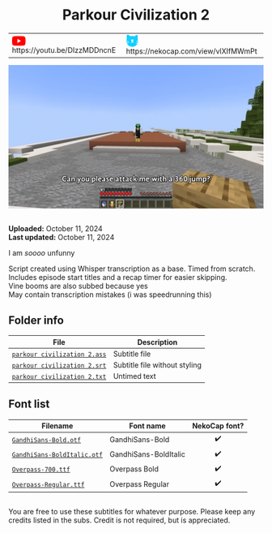 
<h1 align='center'>Parkour Civilization 2</h1>

<table align='center'>
    <tr>
        <td> <img src='../.img/youtube.svg' alt='YouTube' width=27 align='center'> &nbsp https://youtu.be/DIzzMDDncnE </td>
        <td> <img src='../.img/nekocap.svg' alt='NekoCap' width=23 align='center'> &nbsp https://nekocap.com/view/vlXIfMWmPt </td>
    </tr>
</table>

[![](./preview.webp)](https://www.youtube.com/watch?v=DIzzMDDncnE&nekocap=vlXIfMWmPt)

<table align='center'>
</table>

**Uploaded:** October 11, 2024  
**Last updated:** October 11, 2024

<!-- Description goes here -->
I am *soooo* unfunny

Script created using Whisper transcription as a base. Timed from scratch.  
Includes episode start titles and a recap timer for easier skipping.  
Vine booms are also subbed because yes  
May contain transcription mistakes (i was speedrunning this)

## Folder info

| File | Description |
| ---- | ----------- |
[`parkour civilization 2.ass`](parkour%20civilization%202.ass) | Subtitle file |
[`parkour civilization 2.srt`](parkour%20civilization%202.srt) | Subtitle file without styling |
[`parkour civilization 2.txt`](parkour%20civilization%202.txt) | Untimed text |

## Font list

| Filename | Font name | NekoCap font? |
| ---- | ---- | :--: |
 [`GandhiSans-Bold.otf`](https://github.com/abrokecube/subtitles-fonts/tree/main/NekoCap%20fonts/GandhiSans-Bold.otf) | GandhiSans-Bold | ✔️ |
 [`GandhiSans-BoldItalic.otf`](https://github.com/abrokecube/subtitles-fonts/tree/main/NekoCap%20fonts/GandhiSans-BoldItalic.otf) | GandhiSans-BoldItalic | ✔️ |
 [`Overpass-700.ttf`](https://github.com/abrokecube/subtitles-fonts/tree/main/NekoCap%20fonts/Overpass-700.ttf) | Overpass Bold | ✔️ |
 [`Overpass-Regular.ttf`](https://github.com/abrokecube/subtitles-fonts/tree/main/NekoCap%20fonts/Overpass-Regular.ttf) | Overpass Regular | ✔️ |

<!-- Permissions -->
## 
You are free to use these subtitles for whatever purpose. Please keep any credits listed in the subs. Credit is not required, but is appreciated.
